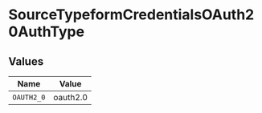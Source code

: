 # SourceTypeformCredentialsOAuth20AuthType


## Values

| Name       | Value      |
| ---------- | ---------- |
| `OAUTH2_0` | oauth2.0   |